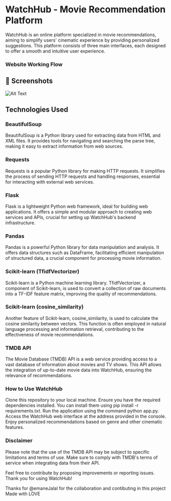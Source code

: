 # WatchHub - Movie Recommendation Platform



WatchHub is an online platform specialized in movie recommendations, aiming to simplify users' cinematic experience by providing personalized suggestions. This platform consists of three main interfaces, each designed to offer a smooth and intuitive user experience.
### Website Working Flow

## 📸 Screenshots

![Alt Text](static/12.png)


## Technologies Used
### BeautifulSoup
BeautifulSoup is a Python library used for extracting data from HTML and XML files. It provides tools for navigating and searching the parse tree, making it easy to extract information from web sources.

### Requests
Requests is a popular Python library for making HTTP requests. It simplifies the process of sending HTTP requests and handling responses, essential for interacting with external web services.

### Flask
Flask is a lightweight Python web framework, ideal for building web applications. It offers a simple and modular approach to creating web services and APIs, crucial for setting up WatchHub's backend infrastructure.

### Pandas
Pandas is a powerful Python library for data manipulation and analysis. It offers data structures such as DataFrame, facilitating efficient manipulation of structured data, a crucial component for processing movie information.

### Scikit-learn (TfidfVectorizer)
Scikit-learn is a Python machine learning library. TfidfVectorizer, a component of Scikit-learn, is used to convert a collection of raw documents into a TF-IDF feature matrix, improving the quality of recommendations.

### Scikit-learn (cosine_similarity)
Another feature of Scikit-learn, cosine_similarity, is used to calculate the cosine similarity between vectors. This function is often employed in natural language processing and information retrieval, contributing to the effectiveness of movie recommendations.

### TMDB API
The Movie Database (TMDB) API is a web service providing access to a vast database of information about movies and TV shows. This API allows the integration of up-to-date movie data into WatchHub, ensuring the relevance of recommendations.

### How to Use WatchHub
Clone this repository to your local machine.
Ensure you have the required dependencies installed. You can install them using pip install -r requirements.txt.
Run the application using the command python app.py.
Access the WatchHub web interface at the address provided in the console.
Enjoy personalized recommendations based on genre and other cinematic features.
### Disclaimer
Please note that the use of the TMDB API may be subject to specific limitations and terms of use. Make sure to comply with TMDB's terms of service when integrating data from their API.

Feel free to contribute by proposing improvements or reporting issues. Thank you for using WatchHub!

Thanks for @emaneJalal for the collaboration and contibuting in this project 
Made with LOVE
